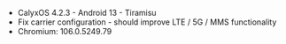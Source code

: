 * CalyxOS 4.2.3 - Android 13 - Tiramisu
* Fix carrier configuration - should improve LTE / 5G / MMS functionality
* Chromium: 106.0.5249.79
